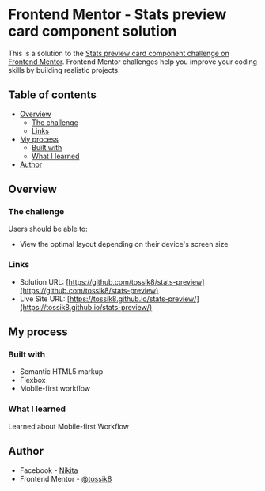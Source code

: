 # Frontend Mentor - Stats preview card component solution

This is a solution to the [Stats preview card component challenge on Frontend Mentor](https://www.frontendmentor.io/challenges/stats-preview-card-component-8JqbgoU62). Frontend Mentor challenges help you improve your coding skills by building realistic projects.

## Table of contents

- [Overview](#overview)
  - [The challenge](#the-challenge)
  - [Links](#links)
- [My process](#my-process)
  - [Built with](#built-with)
  - [What I learned](#what-i-learned)
- [Author](#author)

## Overview

### The challenge

Users should be able to:

- View the optimal layout depending on their device's screen size


### Links

- Solution URL: [https://github.com/tossik8/stats-preview](https://github.com/tossik8/stats-preview)
- Live Site URL: [https://tossik8.github.io/stats-preview/](https://tossik8.github.io/stats-preview/)

## My process

### Built with

- Semantic HTML5 markup
- Flexbox
- Mobile-first workflow

### What I learned

Learned about Mobile-first Workflow

## Author

- Facebook - [Nikita](https://www.facebook.com/nikita.toropov.54)
- Frontend Mentor - [@tossik8](https://www.frontendmentor.io/profile/tossik8)
